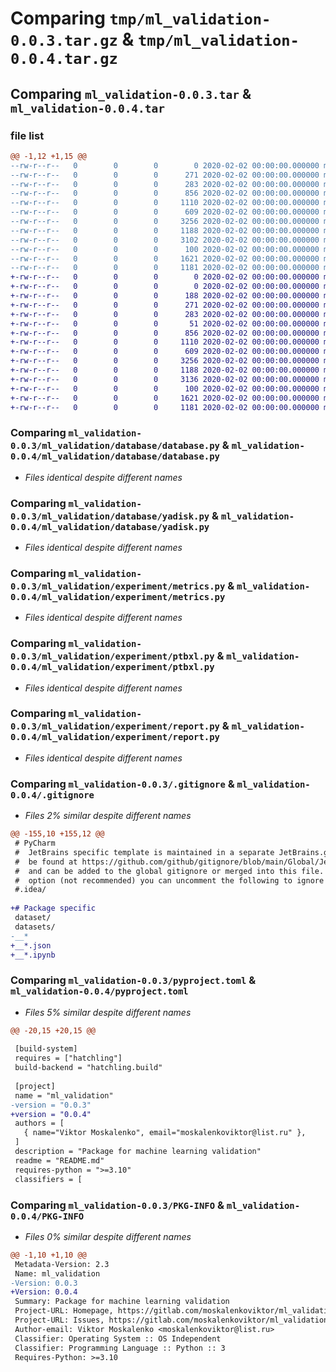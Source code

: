 # Comparing `tmp/ml_validation-0.0.3.tar.gz` & `tmp/ml_validation-0.0.4.tar.gz`

## Comparing `ml_validation-0.0.3.tar` & `ml_validation-0.0.4.tar`

### file list

```diff
@@ -1,12 +1,15 @@
--rw-r--r--   0        0        0        0 2020-02-02 00:00:00.000000 ml_validation-0.0.3/ml_validation/validation.py
--rw-r--r--   0        0        0      271 2020-02-02 00:00:00.000000 ml_validation-0.0.3/ml_validation/callable/dummy.py
--rw-r--r--   0        0        0      283 2020-02-02 00:00:00.000000 ml_validation-0.0.3/ml_validation/callable/torch.py
--rw-r--r--   0        0        0      856 2020-02-02 00:00:00.000000 ml_validation-0.0.3/ml_validation/database/database.py
--rw-r--r--   0        0        0     1110 2020-02-02 00:00:00.000000 ml_validation-0.0.3/ml_validation/database/yadisk.py
--rw-r--r--   0        0        0      609 2020-02-02 00:00:00.000000 ml_validation-0.0.3/ml_validation/experiment/metrics.py
--rw-r--r--   0        0        0     3256 2020-02-02 00:00:00.000000 ml_validation-0.0.3/ml_validation/experiment/ptbxl.py
--rw-r--r--   0        0        0     1188 2020-02-02 00:00:00.000000 ml_validation-0.0.3/ml_validation/experiment/report.py
--rw-r--r--   0        0        0     3102 2020-02-02 00:00:00.000000 ml_validation-0.0.3/.gitignore
--rw-r--r--   0        0        0      100 2020-02-02 00:00:00.000000 ml_validation-0.0.3/README.md
--rw-r--r--   0        0        0     1621 2020-02-02 00:00:00.000000 ml_validation-0.0.3/pyproject.toml
--rw-r--r--   0        0        0     1181 2020-02-02 00:00:00.000000 ml_validation-0.0.3/PKG-INFO
+-rw-r--r--   0        0        0        0 2020-02-02 00:00:00.000000 ml_validation-0.0.4/ml_validation/__init__.py
+-rw-r--r--   0        0        0        0 2020-02-02 00:00:00.000000 ml_validation-0.0.4/ml_validation/validation.py
+-rw-r--r--   0        0        0      188 2020-02-02 00:00:00.000000 ml_validation-0.0.4/ml_validation/callable/__init__.py
+-rw-r--r--   0        0        0      271 2020-02-02 00:00:00.000000 ml_validation-0.0.4/ml_validation/callable/dummy.py
+-rw-r--r--   0        0        0      283 2020-02-02 00:00:00.000000 ml_validation-0.0.4/ml_validation/callable/torch.py
+-rw-r--r--   0        0        0       51 2020-02-02 00:00:00.000000 ml_validation-0.0.4/ml_validation/database/__init__.py
+-rw-r--r--   0        0        0      856 2020-02-02 00:00:00.000000 ml_validation-0.0.4/ml_validation/database/database.py
+-rw-r--r--   0        0        0     1110 2020-02-02 00:00:00.000000 ml_validation-0.0.4/ml_validation/database/yadisk.py
+-rw-r--r--   0        0        0      609 2020-02-02 00:00:00.000000 ml_validation-0.0.4/ml_validation/experiment/metrics.py
+-rw-r--r--   0        0        0     3256 2020-02-02 00:00:00.000000 ml_validation-0.0.4/ml_validation/experiment/ptbxl.py
+-rw-r--r--   0        0        0     1188 2020-02-02 00:00:00.000000 ml_validation-0.0.4/ml_validation/experiment/report.py
+-rw-r--r--   0        0        0     3136 2020-02-02 00:00:00.000000 ml_validation-0.0.4/.gitignore
+-rw-r--r--   0        0        0      100 2020-02-02 00:00:00.000000 ml_validation-0.0.4/README.md
+-rw-r--r--   0        0        0     1621 2020-02-02 00:00:00.000000 ml_validation-0.0.4/pyproject.toml
+-rw-r--r--   0        0        0     1181 2020-02-02 00:00:00.000000 ml_validation-0.0.4/PKG-INFO
```

### Comparing `ml_validation-0.0.3/ml_validation/database/database.py` & `ml_validation-0.0.4/ml_validation/database/database.py`

 * *Files identical despite different names*

### Comparing `ml_validation-0.0.3/ml_validation/database/yadisk.py` & `ml_validation-0.0.4/ml_validation/database/yadisk.py`

 * *Files identical despite different names*

### Comparing `ml_validation-0.0.3/ml_validation/experiment/metrics.py` & `ml_validation-0.0.4/ml_validation/experiment/metrics.py`

 * *Files identical despite different names*

### Comparing `ml_validation-0.0.3/ml_validation/experiment/ptbxl.py` & `ml_validation-0.0.4/ml_validation/experiment/ptbxl.py`

 * *Files identical despite different names*

### Comparing `ml_validation-0.0.3/ml_validation/experiment/report.py` & `ml_validation-0.0.4/ml_validation/experiment/report.py`

 * *Files identical despite different names*

### Comparing `ml_validation-0.0.3/.gitignore` & `ml_validation-0.0.4/.gitignore`

 * *Files 2% similar despite different names*

```diff
@@ -155,10 +155,12 @@
 # PyCharm
 #  JetBrains specific template is maintained in a separate JetBrains.gitignore that can
 #  be found at https://github.com/github/gitignore/blob/main/Global/JetBrains.gitignore
 #  and can be added to the global gitignore or merged into this file.  For a more nuclear
 #  option (not recommended) you can uncomment the following to ignore the entire idea folder.
 #.idea/
 
+# Package specific
 dataset/
 datasets/
-__*
+__*.json
+__*.ipynb
```

### Comparing `ml_validation-0.0.3/pyproject.toml` & `ml_validation-0.0.4/pyproject.toml`

 * *Files 5% similar despite different names*

```diff
@@ -20,15 +20,15 @@
 
 [build-system]
 requires = ["hatchling"]
 build-backend = "hatchling.build"
 
 [project]
 name = "ml_validation"
-version = "0.0.3"
+version = "0.0.4"
 authors = [
   { name="Viktor Moskalenko", email="moskalenkoviktor@list.ru" },
 ]
 description = "Package for machine learning validation"
 readme = "README.md"
 requires-python = ">=3.10"
 classifiers = [
```

### Comparing `ml_validation-0.0.3/PKG-INFO` & `ml_validation-0.0.4/PKG-INFO`

 * *Files 0% similar despite different names*

```diff
@@ -1,10 +1,10 @@
 Metadata-Version: 2.3
 Name: ml_validation
-Version: 0.0.3
+Version: 0.0.4
 Summary: Package for machine learning validation
 Project-URL: Homepage, https://gitlab.com/moskalenkoviktor/ml_validation
 Project-URL: Issues, https://gitlab.com/moskalenkoviktor/ml_validation/-/issues
 Author-email: Viktor Moskalenko <moskalenkoviktor@list.ru>
 Classifier: Operating System :: OS Independent
 Classifier: Programming Language :: Python :: 3
 Requires-Python: >=3.10
```

